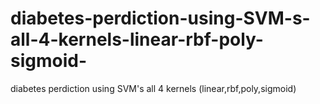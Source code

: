 # diabetes-perdiction-using-SVM-s-all-4-kernels-linear-rbf-poly-sigmoid-
diabetes perdiction using SVM's all 4 kernels (linear,rbf,poly,sigmoid)
